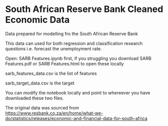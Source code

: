 # South African Reserve Bank Cleaned Economic Data

Data prepared for modelling fro the South African Reserve Bank

This data can used for both regression and classification research questions i.e. forecast the unemployment rate.

Open: SARB Features.ipynb first, if you struggling you download SARB Features.pdf or SARB Features.html to open these locally

sarb_features_data.csv is the list of features

sarb_target_data.csv is the target

You can modify the notebook locally and point to whereever you have downloaded these two files.

The original data was sourced from https://www.resbank.co.za/en/home/what-we-do/statistics/releases/economic-and-financial-data-for-south-africa



